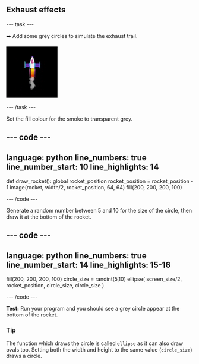 <h2 class="c-project-heading--task">Exhaust effects</h2>

--- task ---

➡️ Add some grey circles to simulate the exhaust trail. 

![A slow animation of the smoke effect.](images/rocket_smoke.gif)

--- /task ---

Set the fill colour for the smoke to transparent grey. 

--- code ---
---
language: python
line_numbers: true
line_number_start: 10
line_highlights: 14
---

def draw_rocket():
    global rocket_position
    rocket_position = rocket_position - 1
    image(rocket, width/2, rocket_position, 64, 64)
    fill(200, 200, 200, 100) 
    

--- /code ---


Generate a random number between 5 and 10 for the size of the circle, then draw it at the bottom of the rocket.

--- code ---
---
language: python
line_numbers: true
line_number_start: 14
line_highlights: 15-16
---

fill(200, 200, 200, 100) 
circle_size = randint(5,10) 
ellipse(
    screen_size/2, 
    rocket_position, 
    circle_size, 
    circle_size
)   

--- /code ---
   


**Test:** Run your program and you should see a grey circle appear at the bottom of the rocket. 


<div class="c-project-callout c-project-callout--tip">

### Tip

The function which draws the circle is called `ellipse` as it can also draw ovals too. Setting both the width and height to the same value (`circle_size`) draws a circle. 
</div>
